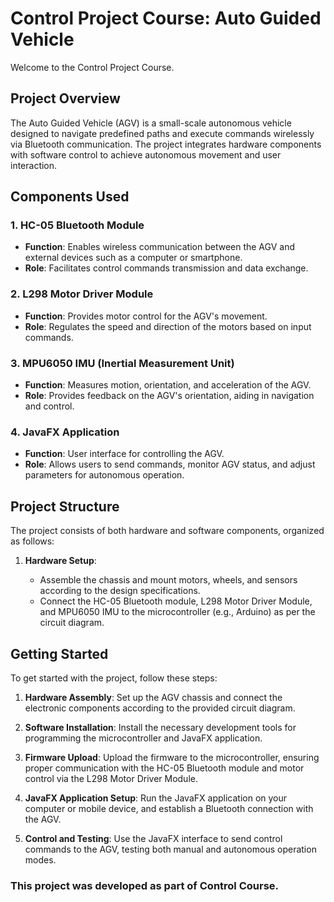 # Control Project Course: Auto Guided Vehicle

Welcome to the Control Project Course.

## Project Overview

The Auto Guided Vehicle (AGV) is a small-scale autonomous vehicle designed to navigate predefined paths and execute commands wirelessly via Bluetooth communication. The project integrates hardware components with software control to achieve autonomous movement and user interaction.

## Components Used

### 1. HC-05 Bluetooth Module

- **Function**: Enables wireless communication between the AGV and external devices such as a computer or smartphone.
- **Role**: Facilitates control commands transmission and data exchange.

### 2. L298 Motor Driver Module

- **Function**: Provides motor control for the AGV's movement.
- **Role**: Regulates the speed and direction of the motors based on input commands.

### 3. MPU6050 IMU (Inertial Measurement Unit)

- **Function**: Measures motion, orientation, and acceleration of the AGV.
- **Role**: Provides feedback on the AGV's orientation, aiding in navigation and control.

### 4. JavaFX Application

- **Function**: User interface for controlling the AGV.
- **Role**: Allows users to send commands, monitor AGV status, and adjust parameters for autonomous operation.

## Project Structure

The project consists of both hardware and software components, organized as follows:

1. **Hardware Setup**:

   - Assemble the chassis and mount motors, wheels, and sensors according to the design specifications.
   - Connect the HC-05 Bluetooth module, L298 Motor Driver Module, and MPU6050 IMU to the microcontroller (e.g., Arduino) as per the circuit diagram.

## Getting Started

To get started with the project, follow these steps:

1. **Hardware Assembly**: Set up the AGV chassis and connect the electronic components according to the provided circuit diagram.

2. **Software Installation**: Install the necessary development tools for programming the microcontroller and JavaFX application.

3. **Firmware Upload**: Upload the firmware to the microcontroller, ensuring proper communication with the HC-05 Bluetooth module and motor control via the L298 Motor Driver Module.

4. **JavaFX Application Setup**: Run the JavaFX application on your computer or mobile device, and establish a Bluetooth connection with the AGV.

5. **Control and Testing**: Use the JavaFX interface to send control commands to the AGV, testing both manual and autonomous operation modes.

### This project was developed as part of Control Course.

